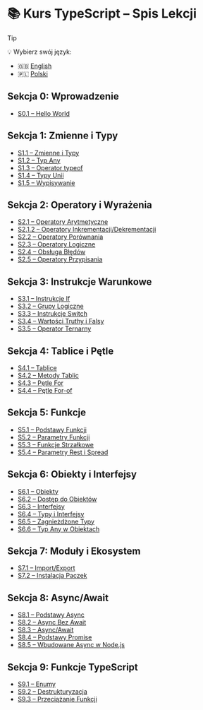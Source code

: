 # 📚 Kurs TypeScript – Spis Lekcji

> [!TIP]
> 💡 Wybierz swój język:
>
> - 🇬🇧 [English](./README.md)
> - 🇵🇱 [Polski](./README.pl.md)

## Sekcja 0: Wprowadzenie

- [S0.1 – Hello World](./0-base/1-hello-world.ts)

## Sekcja 1: Zmienne i Typy

- [S1.1 – Zmienne i Typy](./1-variables-and-types/1-vars-types.ts)
- [S1.2 – Typ Any](./1-variables-and-types/2-any.ts)
- [S1.3 – Operator typeof](./1-variables-and-types/3-typeof.ts)
- [S1.4 – Typy Unii](./1-variables-and-types/4-union-types.ts)
- [S1.5 – Wypisywanie](./1-variables-and-types/5-printing.ts)

## Sekcja 2: Operatory i Wyrażenia

- [S2.1 – Operatory Arytmetyczne](./2-operators-and-expressions/1-arithmetic.ts)
- [S2.1.2 – Operatory Inkrementacji/Dekrementacji](./2-operators-and-expressions/1.2-increment-decrement.ts)
- [S2.2 – Operatory Porównania](./2-operators-and-expressions/2-comparison.ts)
- [S2.3 – Operatory Logiczne](./2-operators-and-expressions/3-logic.ts)
- [S2.4 – Obsługa Błędów](./2-operators-and-expressions/4-error-handling.ts)
- [S2.5 – Operatory Przypisania](./2-operators-and-expressions/5-assignment.ts)

## Sekcja 3: Instrukcje Warunkowe

- [S3.1 – Instrukcje If](./3-conditionals/1-if-statement.ts)
- [S3.2 – Grupy Logiczne](./3-conditionals/2-logical-groups.ts)
- [S3.3 – Instrukcje Switch](./3-conditionals/3-switch-statements.ts)
- [S3.4 – Wartości Truthy i Falsy](./3-conditionals/4-truthy-falsy.ts)
- [S3.5 – Operator Ternarny](./3-conditionals/5-ternary.ts)

## Sekcja 4: Tablice i Pętle

- [S4.1 – Tablice](./4-arrays-and-loops/1-arrays.ts)
- [S4.2 – Metody Tablic](./4-arrays-and-loops/2-array-methods.ts)
- [S4.3 – Pętle For](./4-arrays-and-loops/3-for-loop.ts)
- [S4.4 – Pętle For-of](./4-arrays-and-loops/4-for-of-loops.ts)

## Sekcja 5: Funkcje

- [S5.1 – Podstawy Funkcji](./5-functions/1-functions.ts)
- [S5.2 – Parametry Funkcji](./5-functions/2-function-params.ts)
- [S5.3 – Funkcje Strzałkowe](./5-functions/3-arrow-functions.ts)
- [S5.4 – Parametry Rest i Spread](./5-functions/4-rest-spread-params.ts)

## Sekcja 6: Obiekty i Interfejsy

- [S6.1 – Obiekty](./6-objects-interfaces/1-objects.ts)
- [S6.2 – Dostęp do Obiektów](./6-objects-interfaces/2-object-access.ts)
- [S6.3 – Interfejsy](./6-objects-interfaces/3-interfaces.ts)
- [S6.4 – Typy i Interfejsy](./6-objects-interfaces/4-types-and-interfaces.ts)
- [S6.5 – Zagnieżdżone Typy](./6-objects-interfaces/5-nested-types.ts)
- [S6.6 – Typ Any w Obiektach](./6-objects-interfaces/6-any.ts)

## Sekcja 7: Moduły i Ekosystem

- [S7.1 – Import/Export](./7-modules-and-ecosystem/1-import-export.ts)
- [S7.2 – Instalacja Paczek](./7-modules-and-ecosystem/2-install-packages.ts)

## Sekcja 8: Async/Await

- [S8.1 – Podstawy Async](./8-async-await/1-async-basic.ts)
- [S8.2 – Async Bez Await](./8-async-await/2-async-without-await.ts)
- [S8.3 – Async/Await](./8-async-await/3-async-await.ts)
- [S8.4 – Podstawy Promise](./8-async-await/promises-basics.ts)
- [S8.5 – Wbudowane Async w Node.js](./8-async-await/4-nodejs-builtin-async.ts)

## Sekcja 9: Funkcje TypeScript

- [S9.1 – Enumy](./9-ts-features/1-enums.ts)
- [S9.2 – Destrukturyzacja](./9-ts-features/2-destructuring.ts)
- [S9.3 – Przeciążanie Funkcji](./9-ts-features/3-function-overloading.ts)
